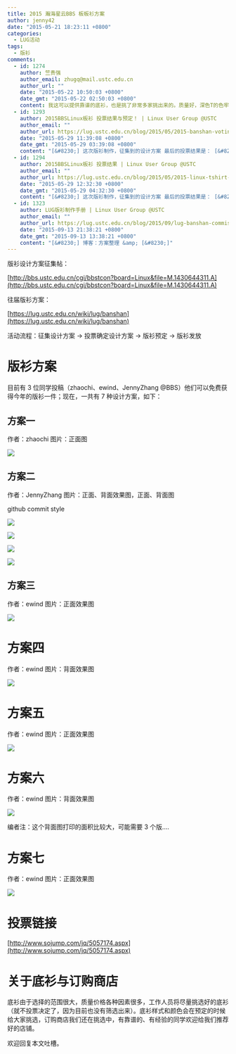 ```yaml
---
title: 2015 瀚海星云BBS 板板衫方案
author: jenny42
date: "2015-05-21 18:23:11 +0800"
categories:
  - LUG活动
tags:
  - 版衫
comments:
  - id: 1274
    author: 竺贵强
    author_email: zhugq@mail.ustc.edu.cn
    author_url: ""
    date: "2015-05-22 10:50:03 +0800"
    date_gmt: "2015-05-22 02:50:03 +0800"
    content: 我这可以提供靠谱的底衫，也是挑了非常多家挑出来的。质量好，深色T的色牢度非常好。我在科大西区，直接电话我吧138六六108644 :-)
  - id: 1293
    author: 2015BBSLinux板衫 投票结果与预定！ | Linux User Group @USTC
    author_email: ""
    author_url: https://lug.ustc.edu.cn/blog/2015/05/2015-banshan-voting-result/
    date: "2015-05-29 11:39:08 +0800"
    date_gmt: "2015-05-29 03:39:08 +0800"
    content: "[&#8230;] 这次版衫制作，征集到的设计方案 最后的投票结果是： [&#8230;]"
  - id: 1294
    author: 2015BBSLinux板衫 投票结果 | Linux User Group @USTC
    author_email: ""
    author_url: https://lug.ustc.edu.cn/blog/2015/05/2015-linux-tshirt-voting-result-and-order/
    date: "2015-05-29 12:32:30 +0800"
    date_gmt: "2015-05-29 04:32:30 +0800"
    content: "[&#8230;] 这次版衫制作，征集到的设计方案 最后的投票结果是： [&#8230;]"
  - id: 1323
    author: LUG版衫制作手册 | Linux User Group @USTC
    author_email: ""
    author_url: https://lug.ustc.edu.cn/blog/2015/09/lug-banshan-commission-guide/
    date: "2015-09-13 21:38:21 +0800"
    date_gmt: "2015-09-13 13:38:21 +0800"
    content: "[&#8230;] 博客：方案整理 &amp; [&#8230;]"
---
```


版衫设计方案征集帖：

[http://bbs.ustc.edu.cn/cgi/bbstcon?board=Linux&file=M.1430644311.A](http://bbs.ustc.edu.cn/cgi/bbstcon?board=Linux&file=M.1430644311.A)

往届版衫方案：

[https://lug.ustc.edu.cn/wiki/lug/banshan](https://lug.ustc.edu.cn/wiki/lug/banshan)

活动流程：征集设计方案 → 投票确定设计方案 → 版衫预定 → 版衫发放

# 版衫方案

目前有 3 位同学投稿（zhaochi、ewind、JennyZhang @BBS）他们可以免费获得今年的版衫一件；现在，一共有 7 种设计方案，如下：

## 方案一

作者：zhaochi 图片：正面图

![](https://ftp.lug.ustc.edu.cn/wp-content/uploads/2015/05/Mydesign.jpg)

## 方案二

作者：JennyZhang 图片：正面、背面效果图，正面、背面图

github commit style

![](https://ftp.lug.ustc.edu.cn/wp-content/uploads/2015/05/0520-正面成品-sm.jpg)

![](https://ftp.lug.ustc.edu.cn/wp-content/uploads/2015/05/0520-背面成品-sm.jpg)

![](https://ftp.lug.ustc.edu.cn/wp-content/uploads/2015/05/0520正面图-sm.jpg)

![](https://ftp.lug.ustc.edu.cn/wp-content/uploads/2015/05/0520背面-sm.jpg)

## 方案三

作者：ewind 图片：正面效果图

![](https://ftp.lug.ustc.edu.cn/wp-content/uploads/2015/05/scheme-1-demo.jpg)

# 方案四

作者：ewind 图片：背面效果图

![](https://ftp.lug.ustc.edu.cn/wp-content/uploads/2015/05/scheme-4-demo.jpg)

# 方案五

作者：ewind 图片：正面效果图

![](https://ftp.lug.ustc.edu.cn/wp-content/uploads/2015/05/scheme-5-demo.jpg)

# 方案六

作者：ewind 图片：背面效果图

![](https://ftp.lug.ustc.edu.cn/wp-content/uploads/2015/05/scheme-3-demo.jpg)

编者注：这个背面图打印的面积比较大，可能需要 3 个版....

# 方案七

作者：ewind 图片：正面效果图

![](https://ftp.lug.ustc.edu.cn/wp-content/uploads/2015/05/scheme-2-demo.jpg)

# 投票链接

[http://www.sojump.com/jq/5057174.aspx](http://www.sojump.com/jq/5057174.aspx)

# 关于底衫与订购商店

底衫由于选择的范围很大，质量价格各种因素很多，工作人员将尽量挑选好的底衫（就不投票决定了，因为目前也没有筛选出来）。底衫样式和颜色会在预定的时候给大家挑选，订购商店我们还在挑选中，有靠谱的、有经验的同学欢迎给我们推荐好的店铺。

欢迎回复本文吐槽。
